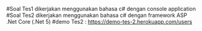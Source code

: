 #Soal Tes1 dikerjakan menggunakan bahasa c# dengan console application
#Soal Tes2 dikerjakan menggunakan bahasa c# dengan framework ASP .Net Core (.Net 5)
#demo Tes2 : https://demo-tes-2.herokuapp.com/users

